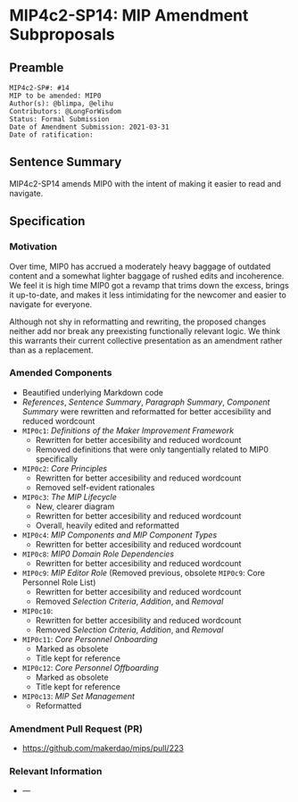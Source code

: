 # MIP4c2-SP14: MIP Amendment Subproposals

## Preamble

```
MIP4c2-SP#: #14
MIP to be amended: MIP0
Author(s): @blimpa, @elihu
Contributors: @LongForWisdom
Status: Formal Submission
Date of Amendment Submission: 2021-03-31
Date of ratification:
```

## Sentence Summary

MIP4c2-SP14 amends MIP0 with the intent of making it easier to read and navigate.

## Specification

### Motivation

Over time, MIP0 has accrued a moderately heavy baggage of outdated content and a somewhat lighter baggage of rushed edits and incoherence. We feel it is high time MIP0 got a revamp that trims down the excess, brings it up-to-date, and makes it less intimidating for the newcomer and easier to navigate for everyone.

Although not shy in reformatting and rewriting, the proposed changes neither add nor break any preexisting functionally relevant logic. We think this warrants their current collective presentation as an amendment rather than as a replacement.

### Amended Components

- Beautified underlying Markdown code
- _References_, _Sentence Summary_, _Paragraph Summary_, _Component Summary_ were rewritten and reformatted for better accesibility and reduced wordcount
- `MIP0c1`: _Definitions of the Maker Improvement Framework_
  - Rewritten for better accesibility and reduced wordcount
  - Removed definitions that were only tangentially related to MIP0 specifically
- `MIP0c2`: _Core Principles_
  - Rewritten for better accesibility and reduced wordcount
  - Removed self-evident rationales
- `MIP0c3`: _The MIP Lifecycle_
  - New, clearer diagram
  - Rewritten for better accesibility and reduced wordcount
  - Overall, heavily edited and reformatted
- `MIP0c4`: _MIP Components and MIP Component Types_
  - Rewritten for better accesibility and reduced wordcount
- `MIP0c8`:  _MIP0 Domain Role Dependencies_
  - Rewritten for better accesibility and reduced wordcount
- `MIP0c9`:  _MIP Editor Role_ (Removed previous, obsolete `MIP0c9`: Core Personnel Role List)
  - Rewritten for better accesibility and reduced wordcount
  - Removed _Selection Criteria_,  _Addition_, and _Removal_
- `MIP0c10`: 
  - Rewritten for better accesibility and reduced wordcount
  - Removed _Selection Criteria_,  _Addition_, and _Removal_
- `MIP0c11`: _Core Personnel Onboarding_
  - Marked as obsolete
  - Title kept for reference
- `MIP0c12`: _Core Personnel Offboarding_
  - Marked as obsolete
  - Title kept for reference
- `MIP0c13`: _MIP Set Management_
  - Reformatted

### Amendment Pull Request (PR)

   - <https://github.com/makerdao/mips/pull/223>

### Relevant Information
   - —
